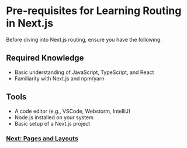 # Pre-requisites for Learning Routing in Next.js

Before diving into Next.js routing, ensure you have the following:

## Required Knowledge

- Basic understanding of JavaScript, TypeScript, and React
- Familiarity with Next.js and npm/yarn

## Tools
- A code editor (e.g., VSCode, Webstorm, IntelliJ)
- Node.js installed on your system
- Basic setup of a Next.js project

### [Next: Pages and Layouts](pages-and-layouts.md)
